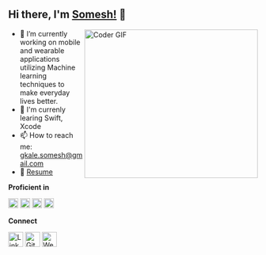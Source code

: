 ## Hi there, I'm [Somesh!](https://someshgkale123.github.io) 👋


<img align="right" src="https://media.giphy.com/media/SWoSkN6DxTszqIKEqv/giphy.gif" alt="Coder GIF" width="350" height="300">

- 🔭 I’m currently working on mobile and wearable applications utilizing Machine learning techniques to make everyday lives better.
- 🌱 I'm currenly learing Swift, Xcode
- 📫 How to reach me: gkale.somesh@gmail.com   
- 📝 [Resume](https://drive.google.com/file/d/1oyDX0_EsU2ZFtnbFYFh4sKVuP0AOZYv1/view?usp=sharing)

**Proficient in**
<p float="left">
  <img src="https://cdn.jsdelivr.net/npm/simple-icons@3.1.0/icons/python.svg" height="20"/>
  <img src="https://cdn.jsdelivr.net/npm/simple-icons@3.1.0/icons/java.svg" height="20"/>
  <img src="https://cdn.jsdelivr.net/npm/simple-icons@3.1.0/icons/cplusplus.svg" height="20"/>
  <img src="https://cdn.jsdelivr.net/npm/simple-icons@3.1.0/icons/javascript.svg" height="20"/>
</p>

**Connect**

<a href="https://www.linkedin.com/in/somesh-kale/" target="_blank"><img src="https://raw.githubusercontent.com/arturssmirnovs/arturssmirnovs/master/in.png" alt="LinkedIn" width="30"></a>
<a href="https://github.com/someshgkale123" target="_blank"><img src="https://raw.githubusercontent.com/arturssmirnovs/arturssmirnovs/master/git.png" alt="GitHub" width="30"></a>
<a href="https://someshgkale123.github.io/" target="_blank"><img src="https://raw.githubusercontent.com/arturssmirnovs/arturssmirnovs/master/www.png" alt="Website" width="30"></a>
